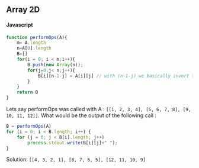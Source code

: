 ## Array 2D
#### Javascript

```javascript
function performOps(A){
    m= A.length
    n=A[0].length
    B=[]
    for(i = 0; i < m;i++){
        B.push(new Array(n));
        for(j=0;j< n;j++){
            B[i][n-1-j] = A[i][j] // with (n-1-j) we basically invert the position of the elements inside of each array
        }
    }
    return B
}

```


Lets say performOps was called with A : `[[1, 2, 3, 4], [5, 6, 7, 8], [9, 10, 11, 12]]`. What would be the output of the following call :

```javascript
B = performOps(A)
for (i = 0; i < B.length; i++) {
    for (j = 0; j < B[i].length; j++) 
        process.stdout.write(B[i][j]+" ");
}

```

Solution: `[[4, 3, 2, 1], [8, 7, 6, 5], [12, 11, 10, 9]` 
